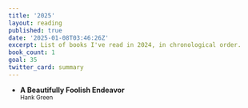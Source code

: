 ```yaml
---
title: '2025'
layout: reading
published: true
date: '2025-01-08T03:46:26Z'
excerpt: List of books I've read in 2024, in chronological order.
book_count: 1
goal: 35
twitter_card: summary
---
```


- **A Beautifully Foolish Endeavor**
  <div><small>Hank Green</small></div>
  
